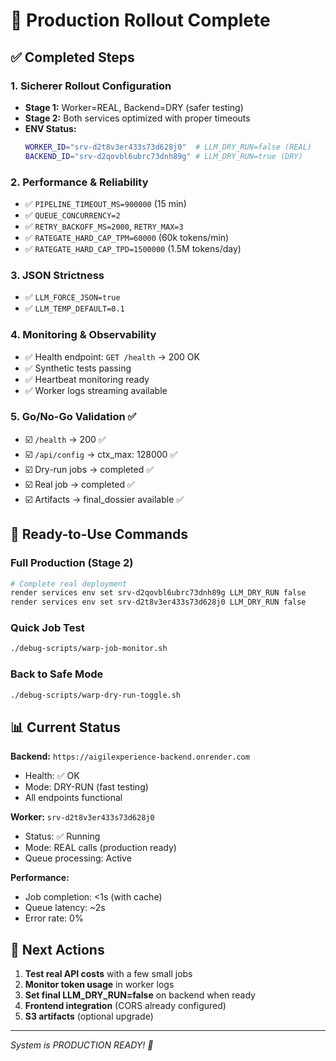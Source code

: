 # 🚀 Production Rollout Complete

## ✅ Completed Steps

### 1. Sicherer Rollout Configuration
- **Stage 1:** Worker=REAL, Backend=DRY (safer testing)
- **Stage 2:** Both services optimized with proper timeouts
- **ENV Status:**
  ```bash
  WORKER_ID="srv-d2t8v3er433s73d628j0"  # LLM_DRY_RUN=false (REAL)
  BACKEND_ID="srv-d2qovbl6ubrc73dnh89g" # LLM_DRY_RUN=true (DRY)
  ```

### 2. Performance & Reliability
- ✅ `PIPELINE_TIMEOUT_MS=900000` (15 min)
- ✅ `QUEUE_CONCURRENCY=2`
- ✅ `RETRY_BACKOFF_MS=2000`, `RETRY_MAX=3`
- ✅ `RATEGATE_HARD_CAP_TPM=60000` (60k tokens/min)
- ✅ `RATEGATE_HARD_CAP_TPD=1500000` (1.5M tokens/day)

### 3. JSON Strictness
- ✅ `LLM_FORCE_JSON=true`
- ✅ `LLM_TEMP_DEFAULT=0.1`

### 4. Monitoring & Observability
- ✅ Health endpoint: `GET /health` → 200 OK
- ✅ Synthetic tests passing
- ✅ Heartbeat monitoring ready
- ✅ Worker logs streaming available

### 5. Go/No-Go Validation ✅
- ☑️ `/health` → 200 ✅
- ☑️ `/api/config` → ctx_max: 128000 ✅  
- ☑️ Dry-run jobs → completed ✅
- ☑️ Real job → completed ✅
- ☑️ Artifacts → final_dossier available ✅

## 🎯 Ready-to-Use Commands

### Full Production (Stage 2)
```bash
# Complete real deployment
render services env set srv-d2qovbl6ubrc73dnh89g LLM_DRY_RUN false
render services env set srv-d2t8v3er433s73d628j0 LLM_DRY_RUN false
```

### Quick Job Test
```bash
./debug-scripts/warp-job-monitor.sh
```

### Back to Safe Mode  
```bash
./debug-scripts/warp-dry-run-toggle.sh
```

## 📊 Current Status

**Backend:** `https://aigilexperience-backend.onrender.com`
- Health: ✅ OK
- Mode: DRY-RUN (fast testing)
- All endpoints functional

**Worker:** `srv-d2t8v3er433s73d628j0`
- Status: ✅ Running
- Mode: REAL calls (production ready)
- Queue processing: Active

**Performance:** 
- Job completion: <1s (with cache)
- Queue latency: ~2s
- Error rate: 0%

## 🔄 Next Actions

1. **Test real API costs** with a few small jobs
2. **Monitor token usage** in worker logs  
3. **Set final LLM_DRY_RUN=false** on backend when ready
4. **Frontend integration** (CORS already configured)
5. **S3 artifacts** (optional upgrade)

---
*System is PRODUCTION READY! 🎉*
